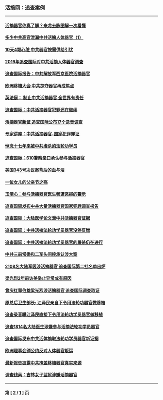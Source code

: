 ### 活摘网：追查案例
---
#### [活摘器官你真了解？来龙去脉图解一次看懂](../../pages/nf5880/n13013820.md?10090430) 
#### [多少中共高官泄漏中共活摘人体器官（1）](../../pages/nf5880/n12671234.md?10090430) 
#### [10天4颗心脏 中共器官按需供给引忧](../../pages/nf5880/n12326366.md?10090430) 
#### [2019年追查国际对中共活摘人体器官调查](../../pages/nf5880/n11917733.md?10090430) 
#### [追查国际报告：中共解放军西京医院活摘器官](../../pages/nf5880/n11838359.md?10090430) 
#### [欧洲移植大会 中共掠夺器官再成焦点](../../pages/nf5880/n11538883.md?10090430) 
#### [英法庭： 制止中共活摘器官 全世界有责任](../../pages/nf5880/n11330691.md?10090430) 
#### [追查国际：中共活摘器官犯罪还在继续](../../pages/nf5880/n11218301.md?10090430) 
#### [活摘器官新证 追查国际公布17个录音调查](../../pages/nf5880/n10897744.md?10090430) 
#### [专家讲座：中共活摘器官-国家犯罪罪证](../../pages/nf5880/n8828153.md?10090430) 
#### [悼念十七年来被中共虐杀的法轮功学员](../../pages/nf5880/n8124823.md?10090430) 
#### [追查国际：610警察亲口承认参与活摘器官](../../pages/nf5880/n8109067.md?10090430) 
#### [美国343号决议案背后的血与泪](../../pages/nf5880/n8020684.md?10090430) 
#### [一位女儿的父亲节之殇](../../pages/nf5880/n8014122.md?10090430) 
#### [玉清心：参与活摘器官医生频遭恶报的警示](../../pages/nf5880/n4637546.md?10090430) 
#### [追查国际发布中共大量活摘器官国家犯罪调查报告](../../pages/nf5880/n4613428.md?10090430) 
#### [追查国际：大陆医学论文泄中共活摘器官证据](../../pages/nf5880/n4608794.md?10090430) 
#### [追查国际：中共活摘法轮功学员器官没停反增](../../pages/nf5880/n4584075.md?10090430) 
#### [追查国际：中共活摘法轮功学员器官的屠杀仍在进行](../../pages/nf5880/n4299154.md?10090430) 
#### [中共三前常委和二军头间接承认涉大案](../../pages/nf5880/n4286244.md?10090430) 
#### [2108名大陆军医涉活摘器官 追查国际第二批名单出炉](../../pages/nf5880/n4284769.md?10090430) 
#### [梁光烈2年前访美举止异常或有原因](../../pages/nf5880/n4279686.md?10090430) 
#### [曾庆红郭伯雄梁光烈涉活摘器官 追查国际调查取证](../../pages/nf5880/n4278462.md?10090430) 
#### [原总后卫生部长: 江泽民亲自下令用法轮功器官做移植](../../pages/nf5880/n4263864.md?10090430) 
#### [追查录音曝江泽民直接下令用法轮功学员器官做移植](../../pages/nf5880/n4261268.md?10090430) 
#### [追查1814名大陆医生涉嫌参与活摘法轮功学员器官](../../pages/nf5880/n4259055.md?10090430) 
#### [追查国际发布中共活体摘取法轮功学员器官新证据](../../pages/nf5880/n4258255.md?10090430) 
#### [欧洲理事会颁公约反对人体器官贩运](../../pages/nf5880/n4206955.md?10090430) 
#### [最新报告披露中共掩盖移植器官真实来源](../../pages/nf5880/n4140084.md?10090430) 
#### [调查线索：吉林女子监狱涉嫌活摘器官](../../pages/nf5880/n4044366.md?10090430) 

---
#### 第 [ [2](./2.md?10090430) / [1](./1.md?10090430) ] 页
